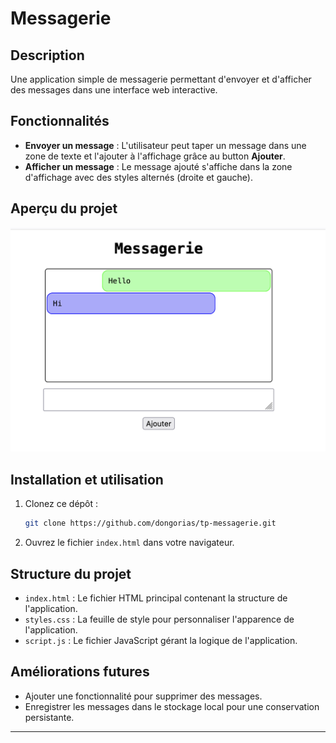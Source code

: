 # Messagerie

## Description
Une application simple de messagerie permettant d'envoyer et d'afficher des messages dans une interface web interactive.

## Fonctionnalités
- **Envoyer un message** : L'utilisateur peut taper un message dans une zone de texte et l'ajouter à l'affichage grâce au button **Ajouter**.
- **Afficher un message** : Le message ajouté s'affiche dans la zone d'affichage avec des styles alternés (droite et gauche).

## Aperçu du projet

![Aperçu de l'application](screenshot.png)

## Installation et utilisation
1. Clonez ce dépôt :
   ```bash
   git clone https://github.com/dongorias/tp-messagerie.git
   ```
2. Ouvrez le fichier `index.html` dans votre navigateur.

## Structure du projet
- `index.html` : Le fichier HTML principal contenant la structure de l'application.
- `styles.css` : La feuille de style pour personnaliser l'apparence de l'application.
- `script.js` : Le fichier JavaScript gérant la logique de l'application.

## Améliorations futures
- Ajouter une fonctionnalité pour supprimer des messages.
- Enregistrer les messages dans le stockage local pour une conservation persistante.
---
